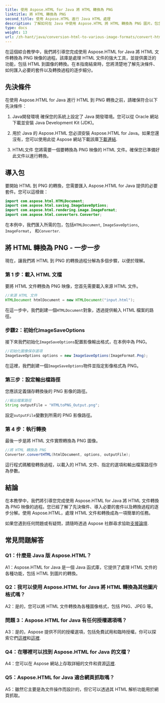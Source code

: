 ```yaml
---
title: 使用 Aspose.HTML for Java 將 HTML 轉換為 PNG
linktitle: 將 HTML 轉換為 PNG
second_title: 使用 Aspose.HTML 進行 Java HTML 處理
description: 了解如何在 Java 中使用 Aspose.HTML 將 HTML 轉換為 PNG 圖片。包含逐步說明的綜合指南。
type: docs
weight: 13
url: /zh-hant/java/conversion-html-to-various-image-formats/convert-html-to-png/
---
```

在這個綜合教學中，我們將引導您完成使用 Aspose.HTML for Java 將 HTML 文件轉換為 PNG 映像的過程。該庫是處理 HTML 文件的強大工具，並提供廣泛的功能，包括 HTML 到圖像的轉換。在本指南結束時，您將清楚地了解先決條件、如何匯入必要的套件以及轉換過程的逐步細分。

## 先決條件

在使用 Aspose.HTML for Java 進行 HTML 到 PNG 轉換之前，請確保符合以下先決條件：

1. Java開發環境
確保您的系統上設定了 Java 開發環境。您可以從 Oracle 網站下載並安裝 Java Development Kit (JDK)。

2. 用於 Java 的 Aspose.HTML
您必須安裝 Aspose.HTML for Java。如果您還沒有，您可以使用此從 Aspose 網站下載該庫[下載連結](https://releases.aspose.com/html/java/).

3. HTML文件
您將需要一個要轉換為 PNG 映像的 HTML 文件。確保您已準備好此文件以進行轉換。

## 導入包

要開始 HTML 到 PNG 的轉換，您需要匯入 Aspose.HTML for Java 提供的必要套件。您可以這樣做：

```java
import com.aspose.html.HTMLDocument;
import com.aspose.html.saving.ImageSaveOptions;
import com.aspose.html.rendering.image.ImageFormat;
import com.aspose.html.converters.Converter;
```

在本例中，我們匯入所需的包，包括`HTMLDocument`, `ImageSaveOptions`, `ImageFormat`， 和`Converter`.

## 將 HTML 轉換為 PNG - 一步一步

現在，讓我們將 HTML 到 PNG 的轉換過程分解為多個步驟，以便於理解。

### 第 1 步：載入 HTML 文檔

要將 HTML 文件轉換為 PNG 映像，您首先需要載入來源 HTML 文件。

```java
//來源 HTML 文件
HTMLDocument htmlDocument = new HTMLDocument("input.html");
```

在這一步中，我們創建一個`HTMLDocument`對象，透過提供輸入 HTML 檔案的路徑。

### 步驟2：初始化ImageSaveOptions

接下來我們初始化`ImageSaveOptions`配置影像輸出格式，在本例中為 PNG。

```java
//初始化圖像保存選項
ImageSaveOptions options = new ImageSaveOptions(ImageFormat.Png);
```

在這裡，我們創建一個`ImageSaveOptions`物件並指定影像格式為 PNG。

### 第三步：設定輸出檔路徑

您應該定義儲存轉換後的 PNG 影像的路徑。

```java
//輸出檔案路徑
String outputFile = "HTMLtoPNG_Output.png";
```

設定`outputFile`變數到所需的 PNG 影像路徑。

### 第 4 步：執行轉換

最後一步是將 HTML 文件實際轉換為 PNG 圖像。

```java
//將 HTML 轉換為 PNG
Converter.convertHTML(htmlDocument, options, outputFile);
```

這行程式碼觸發轉換過程，以載入的 HTML 文件、指定的選項和輸出檔案路徑作為參數。

## 結論

在本教學中，我們將引導您完成使用 Aspose.HTML for Java 將 HTML 文件轉換為 PNG 映像的過程。您已經了解了先決條件、導入必要的套件以及轉換過程的逐步分解。使用 Aspose.HTML，處理 HTML 文件和轉換成為一項簡單的任務。

如果您遇到任何問題或有疑問，請隨時透過 Aspose 社群尋求協助[支援論壇](https://forum.aspose.com/).

## 常見問題解答

### Q1：什麼是 Java 版 Aspose.HTML？

A1：Aspose.HTML for Java 是一個 Java 函式庫，它提供了處理 HTML 文件的各種功能，包括 HTML 到圖片的轉換。

### Q2：我可以使用 Aspose.HTML for Java 將 HTML 轉換為其他圖片格式嗎？

A2：是的，您可以將 HTML 文件轉換為各種圖像格式，包括 PNG、JPEG 等。

### 問題 3：Aspose.HTML for Java 有任何授權選項嗎？

 A3：是的，Aspose 提供不同的授權選項，包括免費試用和臨時授權。你可以探索它們[這裡](https://purchase.aspose.com/buy)和[這裡](https://purchase.aspose.com/temporary-license/).

### Q4：在哪裡可以找到 Aspose.HTML for Java 的文檔？

 A4：您可以在 Aspose 網站上存取詳細的文件和資源[這裡](https://reference.aspose.com/html/java/).

### Q5：Aspose.HTML for Java 適合網頁抓取嗎？

A5：雖然它主要是為文件操作而設計的，但它可以透過其 HTML 解析功能用於網頁抓取。